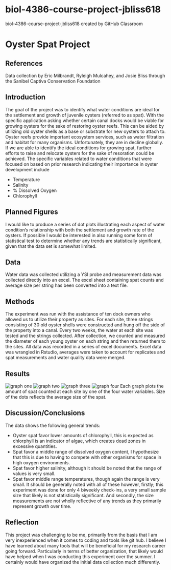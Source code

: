 # biol-4386-course-project-jbliss618
biol-4386-course-project-jbliss618 created by GitHub Classroom
# Oyster Spat Project
## References
Data collection by Eric Milbrandt, Ryleigh Mulcahey, and Josie Bliss through
the Sanibel Captiva Conservation Foundation 
## Introduction 
The goal of the project was to identify what water conditions are ideal for the settlement and growth of juvenile oysters (referred to as spat). 
With the specific application asking whether certain canal docks would be viable for growing oysters for the
sake of restoring oyster reefs. This can be aided by utilizing old oyster shells as
a base or substrate for new oysters to attach to. Oyster reefs provide important
ecosystem services, such as water filtration and habitat for many organisms.
Unfortunately, they are in decline globally. If we are able to identify the ideal conditions for growing spat, further efforts to raise and relocate oysters for the sake of resoration could be achieved. The specific variables related to
water conditions that were focused on based on prior research indicating their
importance in oyster development include
* Temperature
* Salinity 
* % Dissolved Oxygen 
* Chlorophyll
## Planned Figures
I would like to produce a series of dot plots illustrating each aspect of water
condition’s relationship with both the settlement and growth rate of the oysters.
If possible I would be interested in also running some form of statistical test to
determine whether any trends are statistically significant, given that the data
set is somewhat limited.
## Data
Water data was collected utilizing a YSI probe and measurement data was collected directly into an excel. The excel sheet containing spat counts and average size per string has been converted into a text file.
## Methods
The experiment was run with the assistance of ten dock owners
who allowed us to utilize their property as sites. For each site, three strings
consisting of 30 old oyster shells were constructed and hung off the side of the
property into a canal. Every two weeks, the water at each site was tested and
the strings collected. After collection, we counted and measured the diameter of
each young oyster on each string and then returned them to the sites. All data
was recorded in a series of excel documents. Excel data was wrangled in Rstudio, averages were taken to account for replicates and spat measurements and water quality data were merged.
## Results

![graph one](Settlement_by_Chl.png)
![graph two](Settlement_by_DO.png)
![graph three](Settlement_by_Sal.png)
![graph four](Settlement_by_Temp.png)
Each graph plots the amount of spat counted at each site by one of the four water variables. Size of the dots reflects the average size of the spat.
## Discussion/Conclusions
The data shows the following general trends:
* Oyster spat favor lower amounts of chlorophyll, this is expected as chlorphyll is an indicator of algae, which creates dead zones in excessive quantities.
* Spat favor a middle range of dissolved oxygen content, I hypothesize that this is due to having to compete with other organisms for space in high oxygen environments.
* Spat favor higher salinity, although it should be noted that the range of values is very small.
* Spat favor middle range temperatures, though again the range is very small.
It should be generally noted with all of these however, firstly; this experiment was done for only 4 biweekly check-ins, a very small sample size that likely is not statistically significant. And secondly, the size measurements are not wholly reflective of any trends as they primarily represent growth over time.

## Reflection

This project was challenging to be me, primarily from the basis that I am very inexperienced when it comes to coding and tools like git hub. I believe I have learned about many tools that will be beneficial for my research career going forward. Particularly in terms of better organization, that likely would have helped when I was conducting this experiment over the summer. I certainly would have organized the initial data collection much differently.
